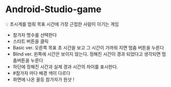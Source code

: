 # Android-Studio-game

<aside>
💡 초시계를 멈춰 목표 시간에 가장 근접한 사람이 이기는 게임

- 참가자 명수를 선택한다
- 스타트 버튼을 클릭
- Basic ver. 오른쪽 목표 초 시간을 보고 그 시간이 가까워 지면 멈춤 버튼을 누른다
- Blind ver. 왼쪽에 시간은 보이지 않는다. 정해진 시간이 경과 되었다고 생각되면 멈춤버튼을 누른다
- 하단에 정해진 시간과 실제 경과 시간의 차이를 표시한다.
- #참가자 마다 배경 색이 다르다
- 화면에 나온 꼴등 참가자가 원샷 !
</aside>
